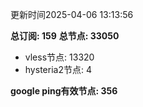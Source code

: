 更新时间2025-04-06 13:13:56

**总订阅: 159**
**总节点: 33050**
- vless节点: 13320
- hysteria2节点: 4

**google ping有效节点: 356**
